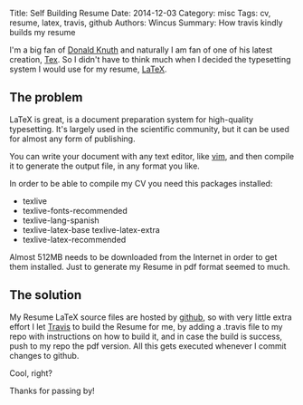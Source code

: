 Title: Self Building Resume
Date: 2014-12-03
Category: misc
Tags: cv, resume, latex, travis, github
Authors: Wincus
Summary: How travis kindly builds my resume

I'm a big fan of [Donald Knuth](http://en.wikipedia.org/wiki/Donald_Knuth) and
naturally I am fan of one of his latest creation, [Tex](http://tug.org/). So 
I didn't have to think much when I decided the typesetting system I would use 
for my resume, [LaTeX](http://www.latex-project.org/).

The problem
-----------
LaTeX is great, is a document preparation system for high-quality typesetting.
It's largely used in the scientific community, but it can be used for almost
any form of publishing.

You can write your document with any text editor, 
like [vim](http://vim.org), and then compile it to 
generate the output file, in any format you like.

In order to be able to compile my CV you need this packages installed:

 * texlive
 * texlive-fonts-recommended
 * texlive-lang-spanish
 * texlive-latex-base texlive-latex-extra 
 * texlive-latex-recommended

Almost 512MB needs to be downloaded from the Internet in order to get them installed. 
Just to generate my Resume in pdf format seemed to much.

The solution
------------
My Resume LaTeX source files are hosted by [github](https://github.com/wincus/curric), so 
with very little extra effort I let [Travis](https://travis-ci.org/wincus/curric) to build 
the Resume for me, by adding a .travis file to my repo with instructions on how to build it,
and in case the build is success, push to my repo the pdf version. All this gets
executed whenever I commit changes to github. 

Cool, right?

Thanks for passing by!
